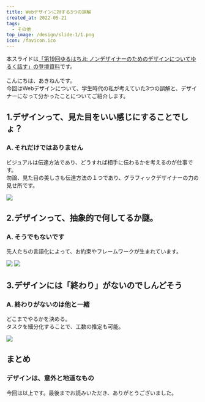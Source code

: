 ```yaml
---
title: Webデザインに対する3つの誤解
created_at: 2022-05-21
tags:
  - その他
top_image: /design/slide-1/1.png
icon: /favicon.ico
---
```


本スライドは<a href="https://speakerdeck.com/akinen/3-misconceptions-about-web-design">「第19回ゆるはち.it: ノンデザイナーのためのデザインについてゆるく話す」の登壇資料</a>です。<br>
<br>
こんにちは、あきねんです。<br>
今回はWebデザインについて、学生時代の私が考えていた3つの誤解と、デザイナーになって分かったことについてご紹介します。<br>

## 1.デザインって、見た目をいい感じにすることでしょ？
### A. それだけではありません
ビジュアルは伝達方法であり、どうすれば相手に伝わるかを考えるのが仕事です。<br>
勿論、見た目の美しさも伝達方法の１つであり、グラフィックデザイナーの力の見せ所です。

<img class="article__img" src="/design/slide-1/2.png">

## 2.デザインって、抽象的で何してるか謎。
### A. そうでもないです
先人たちの言語化によって、お約束やフレームワークが生まれています。<br>

<img class="article__img" src="/design/slide-1/3.png">

<img class="article__img" src="/design/slide-1/4.png">

## 3.デザインには「終わり」がないのでしんどそう
### A. 終わりがないのは他と一緒
どこまでやるかを決める。<br>
タスクを細分化することで、工数の推定も可能。

<img class="article__img" src="/design/slide-1/5.png">

## まとめ
### デザインは、意外と地道なもの

今回は以上です。最後までお読みいただき、ありがとうございました。